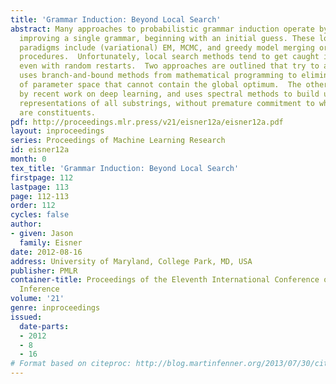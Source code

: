 ```yaml
---
title: 'Grammar Induction: Beyond Local Search'
abstract: Many approaches to probabilistic grammar induction operate by iteratively
  improving a single grammar, beginning with an initial guess. These local search
  paradigms include (variational) EM, MCMC, and greedy model merging or splitting
  procedures.  Unfortunately, local search methods tend to get caught in local optima,
  even with random restarts.  Two approaches are outlined that try to avoid this problem.  One
  uses branch-and-bound methods from mathematical programming to eliminate regions
  of parameter space that cannot contain the global optimum.  The other is inspired
  by recent work on deep learning, and uses spectral methods to build up featural
  representations of all substrings, without premature commitment to which substrings
  are constituents.
pdf: http://proceedings.mlr.press/v21/eisner12a/eisner12a.pdf
layout: inproceedings
series: Proceedings of Machine Learning Research
id: eisner12a
month: 0
tex_title: 'Grammar Induction: Beyond Local Search'
firstpage: 112
lastpage: 113
page: 112-113
order: 112
cycles: false
author:
- given: Jason
  family: Eisner
date: 2012-08-16
address: University of Maryland, College Park, MD, USA
publisher: PMLR
container-title: Proceedings of the Eleventh International Conference on Grammatical
  Inference
volume: '21'
genre: inproceedings
issued:
  date-parts:
  - 2012
  - 8
  - 16
# Format based on citeproc: http://blog.martinfenner.org/2013/07/30/citeproc-yaml-for-bibliographies/
---
```

